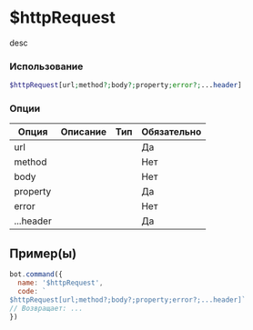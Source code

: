 # $httpRequest
desc
### Использование
```php
$httpRequest[url;method?;body?;property;error?;...header]
```

### Опции

| Опция | Описание | Тип | Обязательно |
|--------|-------------|------|----------|
| url |  |  | Да | 
| method |  |  | Нет | 
| body |  |  | Нет |
| property |  |  | Да |
| error |  |  | Нет |
| ...header |  |  | Да |
## Пример(ы)

```javascript
bot.command({
  name: '$httpRequest',
  code: `
$httpRequest[url;method?;body?;property;error?;...header]`
// Возвращает: ...
})
```